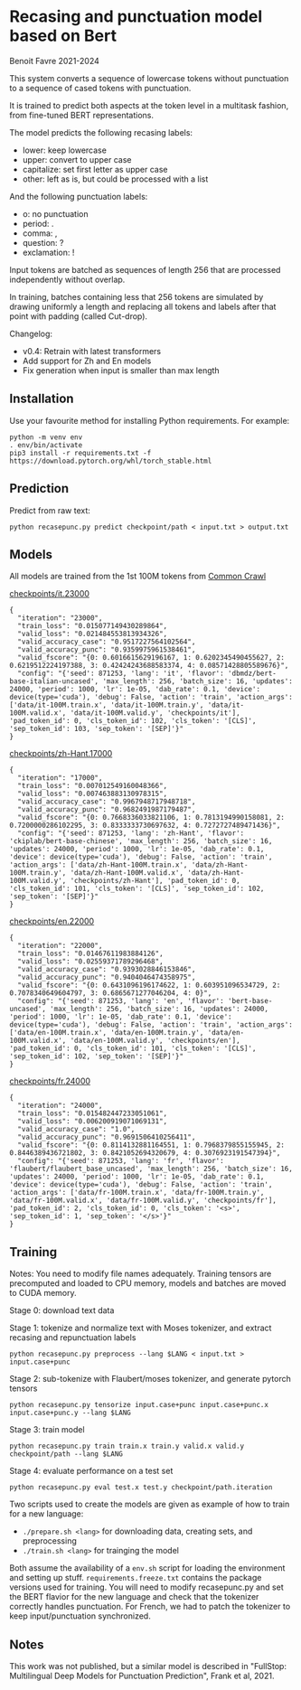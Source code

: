 Recasing and punctuation model based on Bert
============================================
Benoit Favre 2021-2024


This system converts a sequence of lowercase tokens without punctuation to a sequence of cased tokens with punctuation.

It is trained to predict both aspects at the token level in a multitask fashion, from fine-tuned BERT representations.

The model predicts the following recasing labels:
- lower: keep lowercase
- upper: convert to upper case
- capitalize: set first letter as upper case
- other: left as is, but could be processed with a list

And the following punctuation labels:
- o: no punctuation
- period: .
- comma: ,
- question: ?
- exclamation: !

Input tokens are batched as sequences of length 256 that are processed independently without overlap.

In training, batches containing less that 256 tokens are simulated by drawing
uniformly a length and replacing all tokens and labels after that point with
padding (called Cut-drop).

Changelog:
* v0.4: Retrain with latest transformers
* Add support for Zh and En models
* Fix generation when input is smaller than max length

Installation
------------

Use your favourite method for installing Python requirements. For example:
```
python -m venv env
. env/bin/activate
pip3 install -r requirements.txt -f https://download.pytorch.org/whl/torch_stable.html
```


Prediction
----------

Predict from raw text:
```
python recasepunc.py predict checkpoint/path < input.txt > output.txt
```


Models
------

All models are trained from the 1st 100M tokens from [Common Crawl](http://data.statmt.org/cc-100/)

[checkpoints/it.23000](https://github.com/benob/recasepunc/releases/download/v0.4/it.23000)
```
{
  "iteration": "23000",
  "train_loss": "0.015077149430289864",
  "valid_loss": "0.021484553813934326",
  "valid_accuracy_case": "0.9517227564102564",
  "valid_accuracy_punc": "0.9359975961538461",
  "valid_fscore": "{0: 0.6016615629196167, 1: 0.6202345490455627, 2: 0.6219512224197388, 3: 0.42424243688583374, 4: 0.08571428805589676}",
  "config": "{'seed': 871253, 'lang': 'it', 'flavor': 'dbmdz/bert-base-italian-uncased', 'max_length': 256, 'batch_size': 16, 'updates': 24000, 'period': 1000, 'lr': 1e-05, 'dab_rate': 0.1, 'device': device(type='cuda'), 'debug': False, 'action': 'train', 'action_args': ['data/it-100M.train.x', 'data/it-100M.train.y', 'data/it-100M.valid.x', 'data/it-100M.valid.y', 'checkpoints/it'], 'pad_token_id': 0, 'cls_token_id': 102, 'cls_token': '[CLS]', 'sep_token_id': 103, 'sep_token': '[SEP]'}"
}
```

[checkpoints/zh-Hant.17000](https://github.com/benob/recasepunc/releases/download/0.4/zh-Hant.17000)
```
{
  "iteration": "17000",
  "train_loss": "0.007012549160048366",
  "valid_loss": "0.007463883130978315",
  "valid_accuracy_case": "0.9967948717948718",
  "valid_accuracy_punc": "0.9682491987179487",
  "valid_fscore": "{0: 0.7668336033821106, 1: 0.7813194990158081, 2: 0.7200000286102295, 3: 0.8333333730697632, 4: 0.7272727489471436}",
  "config": "{'seed': 871253, 'lang': 'zh-Hant', 'flavor': 'ckiplab/bert-base-chinese', 'max_length': 256, 'batch_size': 16, 'updates': 24000, 'period': 1000, 'lr': 1e-05, 'dab_rate': 0.1, 'device': device(type='cuda'), 'debug': False, 'action': 'train', 'action_args': ['data/zh-Hant-100M.train.x', 'data/zh-Hant-100M.train.y', 'data/zh-Hant-100M.valid.x', 'data/zh-Hant-100M.valid.y', 'checkpoints/zh-Hant'], 'pad_token_id': 0, 'cls_token_id': 101, 'cls_token': '[CLS]', 'sep_token_id': 102, 'sep_token': '[SEP]'}"
}
```

[checkpoints/en.22000](https://github.com/benob/recasepunc/releases/download/0.4/en.22000)
```
{
  "iteration": "22000",
  "train_loss": "0.01467611983884126",
  "valid_loss": "0.02559371789296468",
  "valid_accuracy_case": "0.9393028846153846",
  "valid_accuracy_punc": "0.9404046474358975",
  "valid_fscore": "{0: 0.6431096196174622, 1: 0.603951096534729, 2: 0.7078340649604797, 3: 0.6865671277046204, 4: 0}",
  "config": "{'seed': 871253, 'lang': 'en', 'flavor': 'bert-base-uncased', 'max_length': 256, 'batch_size': 16, 'updates': 24000, 'period': 1000, 'lr': 1e-05, 'dab_rate': 0.1, 'device': device(type='cuda'), 'debug': False, 'action': 'train', 'action_args': ['data/en-100M.train.x', 'data/en-100M.train.y', 'data/en-100M.valid.x', 'data/en-100M.valid.y', 'checkpoints/en'], 'pad_token_id': 0, 'cls_token_id': 101, 'cls_token': '[CLS]', 'sep_token_id': 102, 'sep_token': '[SEP]'}"
}
```

[checkpoints/fr.24000](https://github.com/benob/recasepunc/releases/download/0.4/fr.24000)
```
{
  "iteration": "24000",
  "train_loss": "0.015482447233051061",
  "valid_loss": "0.006200919071069131",
  "valid_accuracy_case": "1.0",
  "valid_accuracy_punc": "0.9691506410256411",
  "valid_fscore": "{0: 0.8114132881164551, 1: 0.7968379855155945, 2: 0.8446389436721802, 3: 0.8421052694320679, 4: 0.3076923191547394}",
  "config": "{'seed': 871253, 'lang': 'fr', 'flavor': 'flaubert/flaubert_base_uncased', 'max_length': 256, 'batch_size': 16, 'updates': 24000, 'period': 1000, 'lr': 1e-05, 'dab_rate': 0.1, 'device': device(type='cuda'), 'debug': False, 'action': 'train', 'action_args': ['data/fr-100M.train.x', 'data/fr-100M.train.y', 'data/fr-100M.valid.x', 'data/fr-100M.valid.y', 'checkpoints/fr'], 'pad_token_id': 2, 'cls_token_id': 0, 'cls_token': '<s>', 'sep_token_id': 1, 'sep_token': '</s>'}"
}
```


Training 
--------

Notes: You need to modify file names adequately.  Training tensors are precomputed and loaded to CPU memory, models and batches are moved to CUDA memory.

Stage 0: download text data

Stage 1: tokenize and normalize text with Moses tokenizer, and extract recasing and repunctuation labels
```
python recasepunc.py preprocess --lang $LANG < input.txt > input.case+punc
```

Stage 2: sub-tokenize with Flaubert/moses tokenizer, and generate pytorch tensors
```
python recasepunc.py tensorize input.case+punc input.case+punc.x input.case+punc.y --lang $LANG
```

Stage 3: train model
```
python recasepunc.py train train.x train.y valid.x valid.y checkpoint/path --lang $LANG
```

Stage 4: evaluate performance on a test set 
```
python recasepunc.py eval test.x test.y checkpoint/path.iteration
```

Two scripts used to create the models are given as example of how to train for a new language:
* `./prepare.sh <lang>` for downloading data, creating sets, and preprocessing
* `./train.sh <lang>` for trainging the model

Both assume the availability of a `env.sh` script for loading the environment and setting up stuff.
`requirements.freeze.txt` contains the package versions used for training.
You will need to modify recasepunc.py and set the BERT flavior for the new language and check that the tokenizer correctly handles punctuation. For French, we had to patch the tokenizer to keep input/punctuation synchronized.

Notes
-----

This work was not published, but a similar model is described in "FullStop: Multilingual Deep Models for Punctuation Prediction", Frank et al, 2021.
